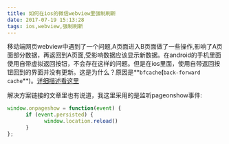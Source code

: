 ```yaml
---
title: 如何在ios的微信webview里强制刷新
date: 2017-07-19 15:13:28
tags: ios,webview,强制刷新
---
```


移动端网页webview中遇到了一个问题,A页面进入B页面做了一些操作,影响了A页面部分数据，再返回到A页面,受影响数据应该显示新数据。在android的手机里面使用自带虚拟返回按钮，不会存在这样的问题。但是在ios里面，使用自带返回按钮回到的界面并没有更新。这是为什么？原因是**`bfcache`**(**`back-forward cache`**)。[详细描述看这里][1]

解决方案链接的文章里也有说道，我这里采用的是监听pageonshow事件:

``` javascript
window.onpageshow = function(event) {
      if (event.persisted) {
            window.location.reload()
      }
};
```


  [1]: https://developer.mozilla.org/en-US/Firefox/Releases/1.5/Using_Firefox_1.5_caching